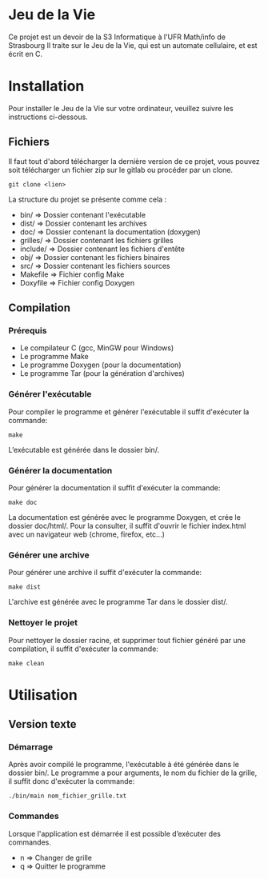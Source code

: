# Jeu de la Vie
Ce projet est un devoir de la S3 Informatique à l'UFR Math/info de Strasbourg
Il traite sur le Jeu de la Vie, qui est un automate cellulaire, et est écrit en C.

# Installation
Pour installer le Jeu de la Vie sur votre ordinateur, veuillez suivre les instructions ci-dessous.

## Fichiers
Il faut tout d'abord télécharger la dernière version de ce projet, vous pouvez soit télécharger un fichier zip sur le gitlab ou procéder par un clone.
~~~{.sh}
git clone <lien>
~~~
La structure du projet se présente comme cela :

- bin/ => Dossier contenant l'exécutable
- dist/ => Dossier contenant les archives
- doc/ => Dossier contenant la documentation (doxygen)
- grilles/ => Dossier contenant les fichiers grilles
- include/ => Dossier contenant les fichiers d'entête
- obj/ => Dossier contenant les fichiers binaires
- src/ => Dossier contenant les fichiers sources
- Makefile => Fichier config Make
- Doxyfile => Fichier config Doxygen

## Compilation
### Prérequis

- Le compilateur C (gcc, MinGW pour Windows)
- Le programme Make
- Le programme Doxygen (pour la documentation)
- Le programme Tar (pour la génération d'archives)

### Générer l'exécutable

Pour compiler le programme et générer l'exécutable il suffit d'exécuter la commande:
~~~{.sh}
make
~~~
L’exécutable est générée dans le dossier bin/.

### Générer la documentation
Pour générer la documentation il suffit d'exécuter la commande:
~~~{.sh}
make doc
~~~
La documentation est générée avec le programme Doxygen, et crée le dossier doc/html/. Pour la consulter, il suffit d'ouvrir le fichier index.html avec un navigateur web (chrome, firefox, etc...)

### Générer une archive

Pour générer une archive il suffit d'exécuter la commande:
~~~{.sh}
make dist
~~~
L'archive est générée avec le programme Tar dans le dossier dist/.

### Nettoyer le projet

Pour nettoyer le dossier racine, et supprimer tout fichier généré par une compilation, il suffit d'exécuter la commande:
~~~{.sh}
make clean
~~~

# Utilisation
## Version texte
### Démarrage
Après avoir compilé le programme, l'exécutable à été générée dans le dossier bin/. 
Le programme a pour arguments, le nom du fichier de la grille, il suffit donc d'exécuter la commande:
~~~{.sh}
./bin/main nom_fichier_grille.txt
~~~

### Commandes
Lorsque l'application est démarrée il est possible d’exécuter des commandes.

- n => Changer de grille
- q => Quitter le programme

